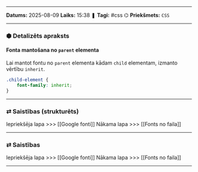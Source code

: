 ___

**Datums:** 2025-08-09
**Laiks:** 15:38
❚ **Tagi:** #css
⌬ **Priekšmets:**  `CSS`

---
### ⬢ Detalizēts apraksts
#### Fonta mantošana no `parent` elementa

Lai mantot fontu no `parent` elementa kādam `child` elementam, izmanto vērtību `inherit`.

```css
.child-element {
	font-family: inherit;
}
```

---
### ⇄ Saistības (strukturēts)

Iepriekšēja lapa >>> [[Google fonti]]
Nākama lapa >>> [[Fonts no faila]]

---
### ⇄ Saistības

Iepriekšēja lapa >>> [[Google fonti]]
Nākama lapa >>> [[Fonts no faila]]

---